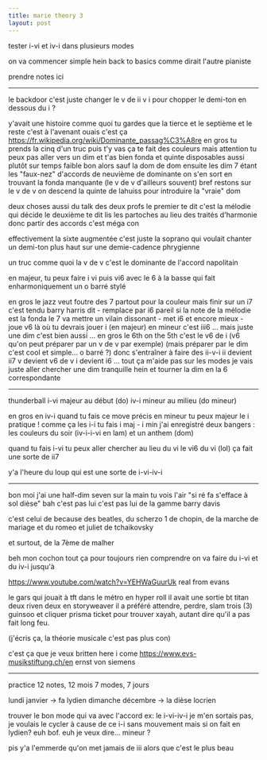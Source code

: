 ```yaml
---
title: marie theory 3
layout: post
---
```


tester i-vi et iv-i
dans plusieurs modes

on va commencer simple hein
back to basics comme dirait l'autre pianiste

prendre notes ici

---

le backdoor c'est juste changer le v de ii v i
pour chopper le demi-ton en dessous du i ?

y'avait une histoire comme quoi
tu gardes que la tierce et le septième
et le reste c'est à l'avenant
ouais c'est ça
https://fr.wikipedia.org/wiki/Dominante_passag%C3%A8re
en gros tu prends la cinq d'un truc puis t'y vas
ça te fait des couleurs
mais attention tu peux pas aller vers un dim
et t'as bien fonda et quinte disposables
aussi
plutôt sur temps faible
bon alors sauf la dom de dom
ensuite
les dim 7 étant les "faux-nez" d'accords de neuvième de dominante
on s'en sort en trouvant la fonda manquante
(le v de v d'ailleurs souvent)
bref restons sur le v de v
on descend la quinte de lahuiss pour introduire la "vraie" dom

deux choses aussi du talk des deux profs
le premier te dit
c'est la mélodie qui décide
le deuxième te dit
lis les partoches au lieu des traités d'harmonie
donc partir des accords c'est méga con

effectivement la sixte augmentée
c'est juste la soprano qui voulait chanter un demi-ton plus haut
sur une demie-cadence phrygienne

un truc comme quoi la v de v
c'est le dominante de l'accord napolitain

en majeur, tu peux faire i vi
puis vi6 avec le 6 à la basse
qui fait enharmoniquement un o barré
stylé

en gros le jazz veut foutre des 7 partout pour la couleur
mais finir sur un i7 c'est tendu
barry harris dit - remplace par i6
pareil si la note de la mélodie est la fonda
le 7 va mettre un vilain dissonant - met i6
et encore mieux -
joue v6 là où tu devrais jouer i
(en majeur)
en mineur c'est iii6
...
mais juste une dim c'est bien aussi
...
en gros le 6th on the 5th
c'est le v6 de i
(v6 qu'on peut préparer par un v de v par exemple)
(mais préparer par le dim c'est cool et simple... o barré ?)
donc s'entraîner à faire des ii-v-i
ii devient ii7
v devient v6 de v
i devient i6
...
tout ça m'aide pas sur les modes
je vais juste aller chercher une dim tranquille hein
et tourner la dim en la 6 correspondante

---

thunderball
i-vi majeur au début (do)
iv-i mineur au milieu (do mineur)

en gros en iv-i quand tu fais ce move précis en mineur
tu peux majeur le i
pratique ! comme ça les i-i tu fais i maj - i min
j'ai enregistré deux bangers : les couleurs du soir (iv-i-i-vi en lam) et un anthem (dom)

quand tu fais i-vi tu peux aller chercher au lieu du vi
le vi6 du vi (lol)
ça fait une sorte de ii7

y'a l'heure du loup qui est une sorte de i-vi-iv-i

---

bon moi j'ai une half-dim seven sur la main
tu vois l'air "si ré fa s'efface à sol dièse" bah c'est pas lui
c'est pas lui de la gamme barry davis

c'est celui de because des beatles,
du scherzo 1 de chopin,
de la marche de mariage
et du romeo et juliet de tchaikovsky

et surtout,
de la 7ème de malher

beh mon cochon
tout ça pour toujours rien comprendre
on va faire du i-vi et du iv-i jusqu'à 

https://www.youtube.com/watch?v=YEHWaGuurUk
real from evans

le gars qui jouait à tft dans le métro en hyper roll
il avait une sortie bt titan deux riven deux en storyweaver
il a préféré attendre, perdre, slam trois (3) guinsoo
et cliquer prisma ticket pour trouver xayah,
autant dire qu'il a pas fait long feu.

(j'écris ça, la théorie musicale c'est pas plus con)

c'est ça que je veux
britten here i come
https://www.evs-musikstiftung.ch/en
ernst von siemens

---

practice
12 notes, 12 mois
7 modes, 7 jours

lundi janvier -> fa lydien
dimanche décembre -> la dièse locrien

trouver le bon mode qui va avec l'accord
ex: le i-vi-iv-i
je m'en sortais pas, je voulais le cycler à cause de ce i-i sans mouvement
mais si on fait en lydien?
euh bof. euh je veux dire... mineur ?

pis y'a l'emmerde qu'on met jamais de iii
alors que c'est le plus beau
